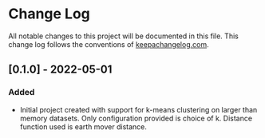 # Change Log

All notable changes to this project will be documented in this file. This change log follows the conventions of [keepachangelog.com](http://keepachangelog.com/).

## [0.1.0] - 2022-05-01

### Added

- Initial project created with support for k-means clustering on larger than memory datasets.
Only configuration provided is choice of k. Distance function used is earth mover distance.


